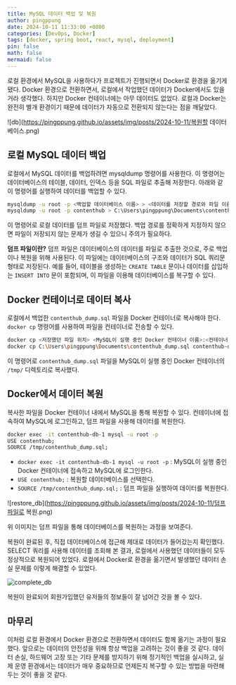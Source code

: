 ```yaml
---
title: MySQL 데이터 백업 및 복원
author: pingppung
date: 2024-10-11 11:33:00 +0800
categories: [DevOps, Docker]
tags: [docker, spring boot, react, mysql, deployment]
pin: false
math: false
mermaid: false
---
```


로컬 환경에서 MySQL을 사용하다가 프로젝트가 진행되면서 Docker로 환경을 옮기게 됐다. Docker 환경으로 전환하면서, 로컬에서 작업했던 데이터가 Docker에서도 있을 거라 생각했다. 하지만 Docker 컨테이너에는 아무 데이터도 없었다. 로컬과 Docker는 완전히 별개 환경이기 때문에 데이터가 자동으로 전환되지 않는다는 점을 깨달았다.

![db](https://pingppung.github.io/assets/img/posts/2024-10-11/복원할 데이터베이스.png)

## 로컬 MySQL 데이터 백업
로컬에서 MySQL 데이터를 백업하려면 mysqldump 명령어를 사용한다. 
이 명령어는 데이터베이스의 테이블, 데이터, 인덱스 등을 SQL 파일로 추출해 저장한다. 아래와 같이 명령어를 실행하여 데이터를 백업할 수 있다.
```bash
mysqldump -u root -p <백업할 데이터베이스 이름> > <데이터를 저장할 경로와 파일 이름>
mysqldump -u root -p contenthub > C:\Users\pingppung\Documents\contenthub_dump.sql
```
이 명령어로 로컬 데이터를 덤프 파일로 저장했다. 백업 경로를 정확하게 지정하지 않으면 파일이 저장되지 않는 문제가 생길 수 있으니 주의가 필요하다.

**덤프 파일이란?**
덤프 파일은 데이터베이스의 데이터를 파일로 추출한 것으로, 주로 백업이나 복원을 위해 사용된다. 이 파일에는 데이터베이스의 구조와 데이터가 SQL 쿼리문 형태로 저장된다. 예를 들어, 테이블을 생성하는 `CREATE TABLE` 문이나 데이터를 삽입하는 `INSERT INTO` 문이 포함되며, 이 파일을 이용해 데이터베이스를 복구할 수 있다.

## Docker 컨테이너로 데이터 복사
로컬에서 백업한 `contenthub_dump.sql` 파일을 Docker 컨테이너로 복사해야 한다. `docker cp` 명령어를 사용하여 파일을 컨테이너로 전송할 수 있다.

```bash
docker cp <저장했던 파일 위치> <MySQL이 실행 중인 Docker 컨테이너 이름>:<컨테이너 내 파일을 저장할 경로>
docker cp C:\Users\pingppung\Documents\contenthub_dump.sql contenthub-db-1:/tmp/
```
이 명령어로 `contenthub_dump.sql` 파일을 MySQL이 실행 중인 Docker 컨테이너의 `/tmp/` 디렉토리로 복사했다.

## Docker에서 데이터 복원
복사한 파일을 Docker 컨테이너 내에서 MySQL을 통해 복원할 수 있다. 컨테이너에 접속하여 MySQL에 로그인하고, 덤프 파일을 사용해 데이터를 복원한다.

```bash
docker exec -it contenthub-db-1 mysql -u root -p
USE contenthub;
SOURCE /tmp/contenthub_dump.sql;
```
- `docker exec -it contenthub-db-1 mysql -u root -p` : MySQL이 실행 중인 Docker 컨테이너에 접속하고 MySQL에 로그인한다.
- `USE contenthub;` : 복원할 데이터베이스를 선택한다.
- `SOURCE /tmp/contenthub_dump.sql;` : 덤프 파일을 실행하여 데이터를 복원한다.

![restore_db](https://pingppung.github.io/assets/img/posts/2024-10-11/덤프파일로 복원.png)

위 이미지는 덤프 파일을 통해 데이터베이스를 복원하는 과정을 보여준다. 

복원이 완료된 후, 직접 데이터베이스에 접근해 제대로 데이터가 들어갔는지 확인했다. SELECT 쿼리를 사용해 데이터를 조회해 본 결과, 로컬에서 사용했던 데이터들이 모두 정상적으로 복원되어 있었다. 로컬에서 Docker로 환경을 옮기면서 발생했던 데이터 손실 문제를 이렇게 해결할 수 있었다.


![complete_db](https://pingppung.github.io/assets/img/posts/2024-10-11/데이터복원완료.png)

복원이 완료되어 회원가입했던 유저들의 정보들이 잘 넘어간 것을 볼 수 있다.

## 마무리
이처럼 로컬 환경에서 Docker 환경으로 전환하면서 데이터도 함께 옮기는 과정이 필요했다. 앞으로는 데이터의 안전성을 위해 항상 백업을 고려하는 것이 좋을 것 같다. 데이터 손실, 하드웨어 고장 또는 기타 문제를 방지하기 위해 정기적인 백업을 실시하고, 실제 운영 환경에서는 데이터가 매우 중요하므로 언제든지 복구할 수 있는 방법을 마련해 두는 것이 좋을 것 같다.